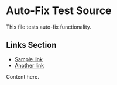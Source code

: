 # Auto-Fix Test Source

This file tests auto-fix functionality.

## Links Section

- [Sample link](./auto-fix-target.md#Sample%20Header)
- [Another link](./auto-fix-target.md#Another%20Test%20Header)

Content here.

